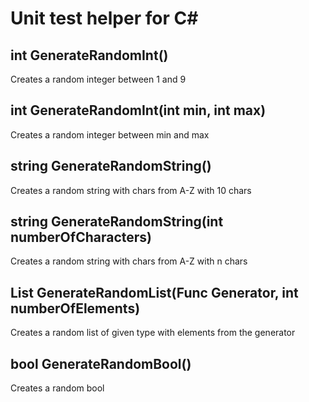 # Unit test helper for C#

## int GenerateRandomInt()

Creates a random integer between 1 and 9

## int GenerateRandomInt(int min, int max)

Creates a random integer between min and max

## string GenerateRandomString()

Creates a random string with chars from A-Z with 10 chars

## string GenerateRandomString(int numberOfCharacters)

Creates a random string with chars from A-Z with n chars

## List<T> GenerateRandomList<T>(Func<T> Generator, int numberOfElements)

Creates a random list of given type with elements from the generator

## bool GenerateRandomBool()

Creates a random bool
